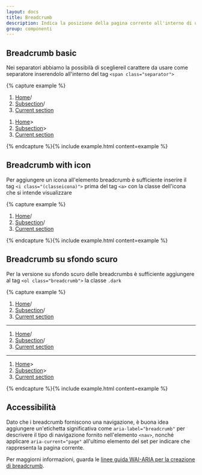 ```yaml
---
layout: docs
title: Breadcrumb
description: Indica la posizione della pagina corrente all'interno di una gerarchia di navigazione.
group: componenti
---
```


## Breadcrumb basic

Nei separatori abbiamo la possibilà di scegliereil carattere da usare come separatore inserendolo all'interno del tag `<span class="separator">`

{% capture example %}
<nav class="breadcrumb-container" aria-label="breadcrumb">
  <ol class="breadcrumb">
    <li class="breadcrumb-item"><a href="#">Home</a><span class="separator">/</span>
    </li>
    <li class="breadcrumb-item"><a href="#">Subsection</a><span class="separator">/</span>
    </li>
    <li class="breadcrumb-item active" aria-current="page"><a href="#">Current section</a>
    </li>
  </ol>
</nav>

 <nav class="breadcrumb-container" aria-label="breadcrumb">
  <ol class="breadcrumb">
    <li class="breadcrumb-item"><a href="#">Home</a><span class="separator">&gt;</span>
    </li>
    <li class="breadcrumb-item"><a href="#">Subsection</a><span class="separator">&gt;</span>
    </li>
    <li class="breadcrumb-item active" aria-current="page"><a href="#">Current section</a>
    </li>
  </ol>
</nav>
{% endcapture %}{% include example.html content=example %}

## Breadcrumb with icon

Per aggiungere un icona all'elemento breadcrumb è sufficiente inserire il tag `<i class="(classeicona)">` prima del tag `<a>`  con la classe dell'icona che si intende visualizzare

{% capture example %}
<nav class="breadcrumb-container" aria-label="breadcrumb">
  <ol class="breadcrumb">
    <li class="breadcrumb-item"><i class="it-favorite"></i><a href="#">Home</a><span class="separator">/</span>
    </li>
    <li class="breadcrumb-item"><i class="it-favorite"></i><a href="#">Subsection</a><span class="separator">/</span>
    </li>
    <li class="breadcrumb-item active" aria-current="page"><i class="it-favorite"></i><a href="#">Current section</a>
    </li>
  </ol>
</nav>
{% endcapture %}{% include example.html content=example %}

## Breadcrumb su sfondo scuro

Per la versione su sfondo scuro delle breadcrumbs è sufficiente aggiungere al tag `<ol class="breadcrumb">` la classe `.dark`

{% capture example %}
<nav class="breadcrumb-container" aria-label="breadcrumb">
  <ol class="breadcrumb dark">
    <li class="breadcrumb-item"><a href="#">Home</a><span class="separator">/</span>
    </li>
    <li class="breadcrumb-item"><a href="#">Subsection</a><span class="separator">/</span>
    </li>
    <li class="breadcrumb-item active" aria-current="page"><a href="#">Current section</a>
    </li>
  </ol>
</nav>

<hr>
<nav class="breadcrumb-container" aria-label="breadcrumb">
  <ol class="breadcrumb dark">
    <li class="breadcrumb-item"><i class="it-favorite"></i><a href="#">Home</a><span class="separator">/</span>
    </li>
    <li class="breadcrumb-item"><i class="it-favorite"></i><a href="#">Subsection</a><span class="separator">/</span>
    </li>
    <li class="breadcrumb-item active" aria-current="page"><i class="it-favorite"></i><a href="#">Current section</a>
    </li>
  </ol>
</nav>

<hr>
<nav class="breadcrumb-container" aria-label="breadcrumb">
  <ol class="breadcrumb dark">
    <li class="breadcrumb-item"><i class="it-favorite"></i><a href="#">Home</a><span class="separator">&gt;</span>
    </li>
    <li class="breadcrumb-item"><i class="it-favorite"></i><a href="#">Subsection</a><span class="separator">&gt;</span>
    </li>
    <li class="breadcrumb-item active" aria-current="page"><i class="it-favorite"></i><a href="#">Current section</a>
    </li>
  </ol>
</nav>
{% endcapture %}{% include example.html content=example %}


## Accessibilità

Dato che i breadcrumb forniscono una navigazione, è buona idea aggiungere un'etichetta significativa come `aria-label="breadcrumb"` per descrivere il tipo di navigazione fornito nell'elemento `<nav>`, nonché applicare `aria-current="page"` all'ultimo elemento del set per indicare che rappresenta la pagina corrente.

Per maggiorni informazioni, guarda le [linee guida WAI-ARIA per la creazione di breadcrumb](https://www.w3.org/TR/wai-aria-practices/#breadcrumb).
